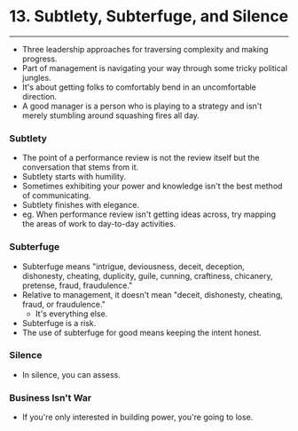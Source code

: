 # 13. Subtlety, Subterfuge, and Silence
----
- Three leadership approaches for traversing complexity and making progress.
- Part of management is navigating your way through some tricky political jungles.
- It's about getting folks to comfortably bend in an uncomfortable direction.
- A good manager is a person who is playing to a strategy and isn't merely stumbling around squashing fires all day.

### Subtlety
- The point of a performance review is not the review itself but the conversation that stems from it.
- Subtlety starts with humility.
- Sometimes exhibiting your power and knowledge isn't the best method of communicating.
- Subtlety finishes with elegance.
- eg. When performance review isn't getting ideas across, try mapping the areas of work to day-to-day activities.

### Subterfuge
- Subterfuge means "intrigue, deviousness, deceit, deception, dishonesty, cheating, duplicity, guile, cunning, craftiness, chicanery, pretense, fraud, fraudulence."
- Relative to management, it doesn't mean "deceit, dishonesty, cheating, fraud, or fraudulence."
  - It's everything else.
- Subterfuge is a risk.
- The use of subterfuge for good means keeping the intent honest.

### Silence
- In silence, you can assess.

### Business Isn't War
- If you're only interested in building power, you're going to lose.
